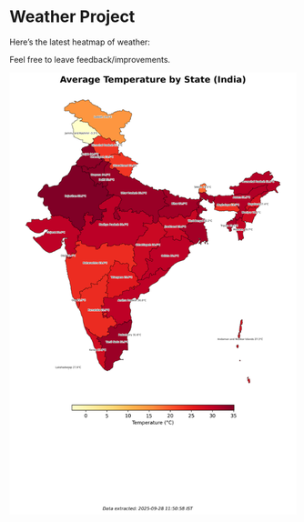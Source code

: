 # Weather Project

Here’s the latest heatmap of weather:

Feel free to leave feedback/improvements.

![India Heatmap](docs/assets/india_heatmap.png?v=D8D3CC)

